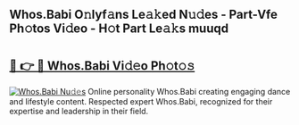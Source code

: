## Whos.Babi O𝚗lyf𝚊ns Le𝚊𝚔ed N𝚞𝚍es - Part-Vfe Ph𝚘tos Vi𝚍eo - H𝚘t Part Le𝚊𝚔s muuqd

# <h2><a href="http://hf3i4jn.feru.top/?c=Whos.Babi">🔗 👉 🔴 Whos.Babi Vi𝚍𝚎o Ph𝚘t𝚘𝚜</a></h2>

[![Whos.Babi Nu𝚍𝚎s](https://i.imgur.com/0TWrTi3.gif)](http://hf3i4jn.feru.top/?c=Whos.Babi)
Online personality Whos.Babi creating engaging dance and lifestyle content. Respected expert Whos.Babi, recognized for their expertise and leadership in their field. 
